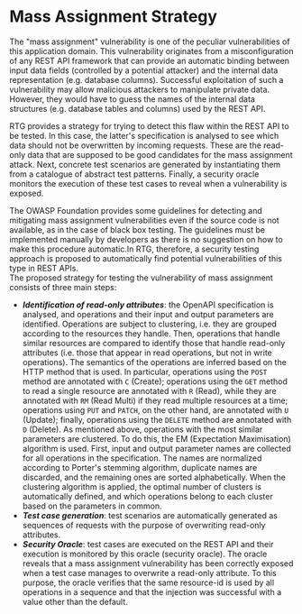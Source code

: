 # Mass Assignment Strategy

The "mass assignment" vulnerability is one of the peculiar vulnerabilities of this application domain. This vulnerability originates from a misconfiguration of any REST API framework that can provide an automatic binding between input data fields (controlled by a potential attacker) and the internal data representation (e.g. database columns). Successful exploitation of such a vulnerability may allow malicious attackers to manipulate private data. However, they would have to guess the names of the internal data structures (e.g. database tables and columns) used by the REST API. 

RTG provides a strategy for trying to detect this flaw within the REST API to be tested. In this case, the latter's specification is analysed to see which data should not be overwritten by incoming requests. These are the read-only data that are supposed to be good candidates for the mass assignment attack. Next, concrete test scenarios are generated by instantiating them from a catalogue of abstract test patterns. Finally, a security oracle monitors the execution of these test cases to reveal when a vulnerability is exposed. 

The OWASP Foundation provides some guidelines for detecting and mitigating mass assignment vulnerabilities even if the source code is not available, as in the case of black box testing. The guidelines must be implemented manually by developers as there is no suggestion on how to make this procedure automatic.In RTG, therefore, a security testing approach is proposed to automatically find potential vulnerabilities of this type in REST APIs.   
The proposed strategy for testing the vulnerability of mass assignment consists of three main steps: 
- ***Identification of read-only attributes***: the OpenAPI specification is analysed, and operations and their input and output parameters are identified. Operations are subject to clustering, i.e. they are grouped according to the resources they handle. Then, operations that handle similar resources are compared to identify those that handle read-only attributes (i.e. those that appear in read operations, but not in write operations).  The semantics of the operations are inferred based on the HTTP method that is used. In particular, operations using the ```POST``` method are annotated with ```C``` (Create); operations using the ```GET``` method to read a single resource are annotated with ```R``` (Read), while they are annotated with ```RM``` (Read Multi) if they read multiple resources at a time; operations using ```PUT``` and ```PATCH```, on the other hand, are annotated with ```U``` (Update); finally, operations using the ```DELETE``` method are annotated with ```D``` (Delete).
As mentioned above, operations with the most similar parameters are clustered. To do this, the EM (Expectation Maximisation) algorithm is used. First, input and output parameter names are collected for all operations in the specification. The names are normalized according to Porter's stemming algorithm, duplicate names are discarded, and the remaining ones are sorted alphabetically. When the clustering algorithm is applied, the optimal number of clusters is automatically defined, and which operations belong to each cluster based on the parameters in common.   
- ***Test case generation***: test scenarios are automatically generated as sequences of requests with the purpose of overwriting read-only attributes.   
- ***Security Oracle***: test cases are executed on the REST API and their execution is monitored by this oracle (security oracle). The oracle reveals that a mass assignment vulnerability has been correctly exposed when a test case manages to overwrite a read-only attribute. To this purpose, the oracle verifies that the same resource-id is used by all operations in a sequence and that the injection was successful with a value other than the default.  